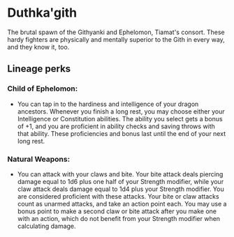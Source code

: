 # Duthka'gith
The brutal spawn of the Githyanki and Ephelomon, Tiamat's consort. These hardy fighters are physically and mentally superior to the Gith in every way, and they know it, too.

## Lineage perks
### Child of Ephelomon:
 - You can tap in to the hardiness and intelligence of your dragon ancestors. Whenever you finish a long rest, you may choose either your Intelligence or Constitution abilities. The ability you select gets a bonus of +1, and you are proficient in ability checks and saving throws with that ability. These proficiencies and bonus last until the end of your next long rest.

### Natural Weapons:
 - You can attack with your claws and bite. Your bite attack deals piercing damage equal to 1d6 plus one half of your Strength modifier, while your claw attack deals damage equal to 1d4 plus your Strength modifier. You are considered proficient with these attacks. Your bite or claw attacks count as unarmed attacks, and take an action point each. You may use a bonus point to make a second claw or bite attack after you make one with an action, which do not benefit from your Strength modifier when calculating damage.
